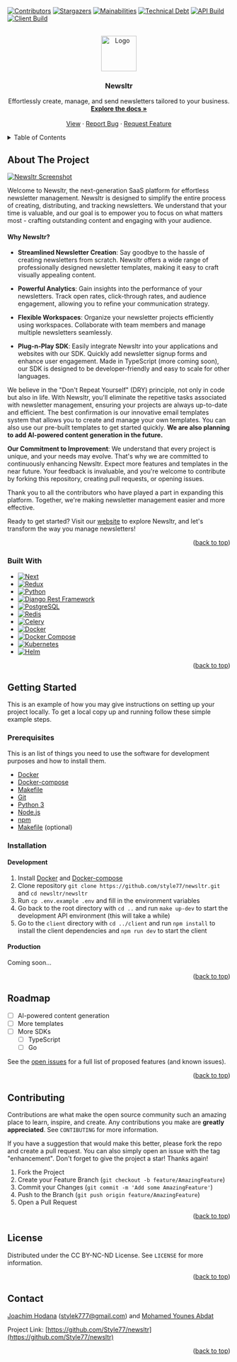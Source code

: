 <a name="readme-top"></a>

<!-- PROJECT SHIELDS -->
[![Contributors][contributors-shield]][contributors-url]
[![Stargazers][stars-shield]][stars-url]
[![Mainabilities][mainabilities-shield]][mainabilities-url]
[![Technical Debt][technical-debt-shield]][technical-debt-url]
[![API Build][api-build-shield]][api-build-url]
[![Client Build][client-build-shield]][client-build-url]


<!-- PROJECT LOGO -->
<br />
<div align="center">
  <a href="https://github.com/Style77/newsltr">
    <img src="images/logo.png" alt="Logo" width="80" height="80">
  </a>

  <h3 align="center">Newsltr</h3>

  <p align="center">
    Effortlessly create, manage, and send newsletters tailored to your business.
    <br />
    <a href="https://github.com/Style77/newsltr"><strong>Explore the docs »</strong></a>
    <br />
    <br />
    <a href="https://github.com/Style77/newsltr">View</a>
    ·
    <a href="https://github.com/Style77/newsltr/issues">Report Bug</a>
    ·
    <a href="https://github.com/Style77/newsltr/issues">Request Feature</a>
  </p>
</div>

<!-- TABLE OF CONTENTS -->
<details>
  <summary>Table of Contents</summary>
  <ol>
    <li>
      <a href="#about-the-project">About The Project</a>
      <ul>
        <li><a href="#built-with">Built With</a></li>
      </ul>
    </li>
    <li>
      <a href="#getting-started">Getting Started</a>
      <ul>
        <li><a href="#prerequisites">Prerequisites</a></li>
        <li><a href="#installation">Installation</a></li>
        <ul>
            <li>
                <a href="#development">Development</a>
            </li>
            <li>
                <a href="#production">Production</a>
            </li>
        </ul>
      </ul>
    </li>
    <li><a href="#roadmap">Roadmap</a></li>
    <li><a href="#contributing">Contributing</a></li>
    <li><a href="#license">License</a></li>
    <li><a href="#contact">Contact</a></li>
    <li><a href="#acknowledgments">Acknowledgments</a></li>
  </ol>
</details>


<!-- ABOUT THE PROJECT -->
## About The Project

[![Newsltr Screenshot][product-screenshot]](https://github.com/style77/newsltr)

Welcome to Newsltr, the next-generation SaaS platform for effortless newsletter management. Newsltr is designed to simplify the entire process of creating, distributing, and tracking newsletters. We understand that your time is valuable, and our goal is to empower you to focus on what matters most - crafting outstanding content and engaging with your audience.

#### Why Newsltr?

- **Streamlined Newsletter Creation**: Say goodbye to the hassle of creating newsletters from scratch. Newsltr offers a wide range of professionally designed newsletter templates, making it easy to craft visually appealing content.

- **Powerful Analytics**: Gain insights into the performance of your newsletters. Track open rates, click-through rates, and audience engagement, allowing you to refine your communication strategy.

- **Flexible Workspaces**: Organize your newsletter projects efficiently using workspaces. Collaborate with team members and manage multiple newsletters seamlessly.

- **Plug-n-Play SDK**: Easily integrate Newsltr into your applications and websites with our SDK. Quickly add newsletter signup forms and enhance user engagement. Made in TypeScript (more coming soon), our SDK is designed to be developer-friendly and easy to scale for other languages.

We believe in the "Don't Repeat Yourself" (DRY) principle, not only in code but also in life. With Newsltr, you'll eliminate the repetitive tasks associated with newsletter management, ensuring your projects are always up-to-date and efficient. The best confirmation is our innovative email templates system that allows you to create and manage your own templates. You can also use our pre-built templates to get started quickly. **We are also planning to add AI-powered content generation in the future.**

**Our Commitment to Improvement**: We understand that every project is unique, and your needs may evolve. That's why we are committed to continuously enhancing Newsltr. Expect more features and templates in the near future. Your feedback is invaluable, and you're welcome to contribute by forking this repository, creating pull requests, or opening issues.

Thank you to all the contributors who have played a part in expanding this platform. Together, we're making newsletter management easier and more effective.

Ready to get started? Visit our [website](https://github.com/Style77/newsltr) to explore Newsltr, and let's transform the way you manage newsletters!

<p align="right">(<a href="#readme-top">back to top</a>)</p>


### Built With

* [![Next][Next.js]][Next-url]
* [![Redux][Redux]][Redux-url]
* [![Python][Python]][Python-url]
* [![Django Rest Framework][Django-Rest-Framework]][DRF-url]
* [![PostgreSQL][PostgreSQL]][PostgreSQL-url]
* [![Redis][Redis]][Redis-url]
* [![Celery][Celery]][Celery-url]
* [![Docker][Docker]][Docker-url]
* [![Docker Compose][Docker-Compose]][Docker-Compose-url]
* [![Kubernetes][Kubernetes]][Kubernetes-url]
* [![Helm][Helm]][Helm-url]

<p align="right">(<a href="#readme-top">back to top</a>)</p>


## Getting Started

This is an example of how you may give instructions on setting up your project locally.
To get a local copy up and running follow these simple example steps.

### Prerequisites

This is an list of things you need to use the software for development purposes and how to install them.
* [Docker](https://docs.docker.com/install/)
* [Docker-compose](https://docs.docker.com/compose/install/)
* [Makefile](https://www.gnu.org/software/make/)
* [Git](https://git-scm.com/downloads)
* [Python 3](https://www.python.org/downloads/)
* [Node.js](https://nodejs.org/en/download/)
* [npm](https://www.npmjs.com/get-npm)
* [Makefile](https://www.gnu.org/software/make/) (optional)


### Installation

#### Development

1. Install [Docker](https://docs.docker.com/install/) and [Docker-compose](https://docs.docker.com/compose/install/)
2. Clone repository `git clone https://github.com/style77/newsltr.git` and `cd newsltr/newsltr`
3. Run `cp .env.example .env` and fill in the environment variables
4. Go back to the root directory with `cd ..` and run `make up-dev` to start the development API environment (this will take a while)
5. Go to the `client` directory with `cd ../client` and run `npm install` to install the client dependencies and `npm run dev` to start the client

#### Production

Coming soon...

<p align="right">(<a href="#readme-top">back to top</a>)</p>

## Roadmap

- [ ] AI-powered content generation
- [ ] More templates
- [ ] More SDKs
    - [ ] TypeScript
    - [ ] Go

See the [open issues](https://github.com/Style77/newsltr/issues) for a full list of proposed features (and known issues).

<p align="right">(<a href="#readme-top">back to top</a>)</p>

<!-- CONTRIBUTING -->
## Contributing

Contributions are what make the open source community such an amazing place to learn, inspire, and create. Any contributions you make are **greatly appreciated**. See `CONTIBUTING` for more information.

If you have a suggestion that would make this better, please fork the repo and create a pull request. You can also simply open an issue with the tag "enhancement".
Don't forget to give the project a star! Thanks again!

1. Fork the Project
2. Create your Feature Branch (`git checkout -b feature/AmazingFeature`)
3. Commit your Changes (`git commit -m 'Add some AmazingFeature'`)
4. Push to the Branch (`git push origin feature/AmazingFeature`)
5. Open a Pull Request

<p align="right">(<a href="#readme-top">back to top</a>)</p>



<!-- LICENSE -->
## License

Distributed under the CC BY-NC-ND License. See `LICENSE` for more information.

<p align="right">(<a href="#readme-top">back to top</a>)</p>



<!-- CONTACT -->
## Contact

[Joachim Hodana](https://www.linkedin.com/in/joachim-hodana-33815b245/) ([stylek777@gmail.com](mailto:stylek777@gmail.com)) and [Mohamed Younes Abdat](https://www.linkedin.com/in/mohamed-younes-abdat-506603132)

Project Link: [https://github.com/Style77/newsltr](https://github.com/Style77/newsltr)

<p align="right">(<a href="#readme-top">back to top</a>)</p>


<!-- MARKDOWN LINKS & IMAGES -->
<!-- https://www.markdownguide.org/basic-syntax/#reference-style-links -->
<!-- Shields -->
[contributors-shield]: https://img.shields.io/github/contributors/style77/newsltr?style=for-the-badge
[contributors-url]: https://github.com/Style77/newsltr/graphs/contributors
[stars-shield]: https://img.shields.io/github/stars/style77/newsltr?style=for-the-badge
[stars-url]: https://github.com/othneildrew/Best-README-Template/stargazers
[mainabilities-shield]: https://img.shields.io/codeclimate/maintainability/Style77/newsltr?style=for-the-badge
[mainabilities-url]: https://codeclimate.com/github/Style77/newsltr
[technical-debt-shield]: https://img.shields.io/codeclimate/tech-debt/Style77/newsltr?style=for-the-badge&logoColor=red&color=red
[technical-debt-url]: https://codeclimate.com/github/Style77/newsltr
[api-build-shield]: https://img.shields.io/github/actions/workflow/status/Style77/newsltr/api.yml?label=API%20Build&style=for-the-badge
[api-build-url]: https://github.com/Style77/newsltr
[client-build-shield]: https://img.shields.io/github/actions/workflow/status/Style77/newsltr/client.yml?label=Client%20Build&style=for-the-badge
[client-build-url]: https://github.com/Style77/newsltr
<!-- Images -->
[product-screenshot]: images/screenshot.png
<!-- Made with -->
[Next.js]: https://img.shields.io/badge/next.js-000000?style=for-the-badge&logo=nextdotjs&logoColor=white
[Next-url]: https://nextjs.org/
[Redux]: https://img.shields.io/badge/redux-764ABC?style=for-the-badge&logo=redux&logoColor=white
[Redux-url]: https://redux.js.org/
[Python]: https://img.shields.io/badge/python-3776AB?style=for-the-badge&logo=python&logoColor=white
[Python-url]: https://www.python.org/
[Django]: https://img.shields.io/badge/django-092E20?style=for-the-badge&logo=django&logoColor=white
[Django-url]: https://www.djangoproject.com/
[Django-Rest-Framework]: https://img.shields.io/badge/django_rest_framework-092E20?style=for-the-badge&logo=django&logoColor=white
[DRF-url]: https://www.django-rest-framework.org/
[Docker]: https://img.shields.io/badge/docker-2496ED?style=for-the-badge&logo=docker&logoColor=white
[Docker-url]: https://www.docker.com/
[Docker-Compose]: https://img.shields.io/badge/docker_compose-2496ED?style=for-the-badge&logo=docker&logoColor=white
[Docker-Compose-url]: https://docs.docker.com/compose/
[Kubernetes]: https://img.shields.io/badge/kubernetes-326CE5?style=for-the-badge&logo=kubernetes&logoColor=white
[Kubernetes-url]: https://kubernetes.io/
[Helm]: https://img.shields.io/badge/helm-326CE5?style=for-the-badge&logo=helm&logoColor=white
[Helm-url]: https://helm.sh/
[PostgreSQL]: https://img.shields.io/badge/postgresql-4169E1?style=for-the-badge&logo=postgresql&logoColor=white
[PostgreSQL-url]: https://www.postgresql.org/
[Redis]: https://img.shields.io/badge/redis-DC382D?style=for-the-badge&logo=redis&logoColor=white
[Redis-url]: https://redis.io/
[Celery]: https://img.shields.io/badge/celery-37814A?style=for-the-badge&logo=celery&logoColor=white
[Celery-url]: https://docs.celeryproject.org/en/stable/